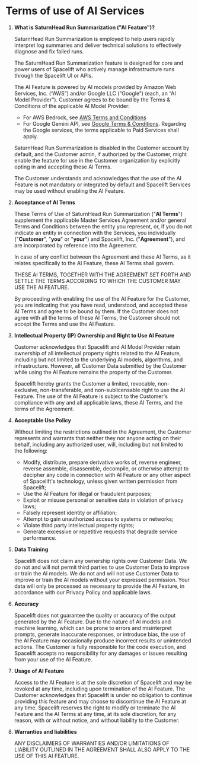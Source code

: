 # Terms of use of AI Services

1. **What is SaturnHead Run Summarization ("AI Feature")?**

    SaturnHead Run Summarization is employed to help users rapidly interpret log summaries and deliver technical solutions to effectively diagnose and fix failed runs.

    The SaturnHead Run Summarization feature is designed for core and power users of Spacelift who actively manage infrastructure runs through the Spacelift UI or APIs.

    The AI Feature is powered by AI models provided by Amazon Web Services, Inc. (“AWS”) and/or Google LLC (“Google”) (each, an “AI Model Provider”). Customer agrees to be bound by the Terms & Conditions of the applicable AI Model Provider:

    - For AWS Bedrock, see [AWS Terms and Conditions](https://aws.amazon.com/ai/responsible-ai/policy/)
    - For Google Gemini API, see [Google Terms & Conditions](https://ai.google.dev/gemini-api/terms). Regarding the Google services, the terms applicable to Paid Services shall apply.

    SaturnHead Run Summarization is disabled in the Customer account by default, and the Customer admin, if authorized by the Customer, might enable the feature for use in the Customer organization by explicitly opting in and accepting these AI Terms.

    The Customer understands and acknowledges that the use of the AI Feature is not mandatory or integrated by default and Spacelift Services may be used without enabling the AI Feature.

2. **Acceptance of AI Terms**

    These Terms of Use of SaturnHead Run Summarization ("**AI Terms**") supplement the applicable Master Services Agreement and/or general Terms and Conditions between the entity you represent, or, if you do not indicate an entity in connection with the Services, you individually ("**Customer**", "**you**" or "**your**") and Spacelift, Inc. ("**Agreement**"), and are incorporated by reference into the Agreement.

    In case of any conflict between the Agreement and these AI Terms, as it relates specifically to the AI Feature, these AI Terms shall govern.

    THESE AI TERMS, TOGETHER WITH THE AGREEMENT SET FORTH AND SETTLE THE TERMS ACCORDING TO WHICH THE CUSTOMER MAY USE THE AI FEATURE.

    By proceeding with enabling the use of the AI Feature for the Customer, you are indicating that you have read, understood, and accepted these AI Terms and agree to be bound by them. If the Customer does not agree with all the terms of these AI Terms, the Customer should not accept the Terms and use the AI Feature.

3. **Intellectual Property (IP) Ownership and Right to Use AI Feature**

    Customer acknowledges that Spacelift and AI Model Provider retain ownership of all intellectual property rights related to the AI Feature, including but not limited to the underlying AI models, algorithms, and infrastructure. However, all Customer Data submitted by the Customer while using the AI Feature remains the property of the Customer.

    Spacelift hereby grants the Customer a limited, revocable, non-exclusive, non-transferable, and non-sublicensable right to use the AI Feature. The use of the AI Feature is subject to the Customer's compliance with any and all applicable laws, these AI Terms, and the terms of the Agreement.

4. **Acceptable Use Policy**

    Without limiting the restrictions outlined in the Agreement, the Customer represents and warrants that neither they nor anyone acting on their behalf, including any authorized user, will, including but not limited to the following:

    - Modify, distribute, prepare derivative works of, reverse engineer, reverse assemble, disassemble, decompile, or otherwise attempt to decipher any code in connection with AI Feature or any other aspect of Spacelift's technology, unless given written permission from Spacelift;
    - Use the AI Feature for illegal or fraudulent purposes;
    - Exploit or misuse personal or sensitive data in violation of privacy laws;
    - Falsely represent identity or affiliation;
    - Attempt to gain unauthorized access to systems or networks;
    - Violate third party intellectual property rights;
    - Generate excessive or repetitive requests that degrade service performance.

5. **Data Training**

    Spacelift does not claim any ownership rights over Customer Data. We do not and will not permit third parties to use Customer Data to improve or train the AI models. We do not and will not use Customer Data to improve or train the AI models without your expressed permission. Your data will only be processed as necessary to provide the AI Feature, in accordance with our Privacy Policy and applicable laws.

6. **Accuracy**

    Spacelift does not guarantee the quality or accuracy of the output generated by the AI Feature. Due to the nature of AI models and machine learning, which can be prone to errors and misinterpret prompts, generate inaccurate responses, or introduce bias, the use of the AI Feature may occasionally produce incorrect results or unintended actions. The Customer is fully responsible for the code execution, and Spacelift accepts no responsibility for any damages or issues resulting from your use of the AI Feature.

7. **Usage of AI Feature**

    Access to the AI Feature is at the sole discretion of Spacelift and may be revoked at any time, including upon termination of the AI Feature. The Customer acknowledges that Spacelift is under no obligation to continue providing this feature and may choose to discontinue the AI Feature at any time. Spacelift reserves the right to modify or terminate the AI Feature and the AI Terms at any time, at its sole discretion, for any reason, with or without notice, and without liability to the Customer.

8. **Warranties and liabilities**

    ANY DISCLAIMERS OF WARRANTIES AND/OR LIMITATIONS OF LIABILITY OUTLINED IN THE AGREEMENT SHALL ALSO APPLY TO THE USE OF THIS AI FEATURE.
